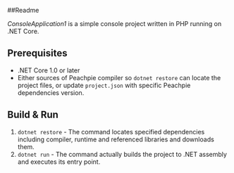 ##Readme

*ConsoleApplication1* is a simple console project written in PHP running on .NET Core.

## Prerequisites

- .NET Core 1.0 or later
- Either sources of Peachpie compiler so `dotnet restore` can locate the project files, or update `project.json` with specific Peachpie dependencies version.

## Build & Run

1. `dotnet restore` - The command locates specified dependencies including compiler, runtime and referenced libraries and downloads them.
2. `dotnet run` - The command actually builds the project to .NET assembly and executes its entry point.
